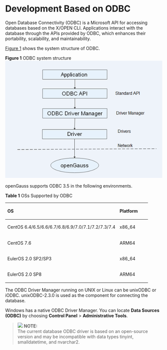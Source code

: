 # Development Based on ODBC<a name="EN-US_TOPIC_0244721233"></a>

Open Database Connectivity \(ODBC\) is a Microsoft API for accessing databases based on the X/OPEN CLI. Applications interact with the database through the APIs provided by ODBC, which enhances their portability, scalability, and maintainability.

[Figure 1](#fig1255101034110)  shows the system structure of ODBC.

**Figure  1**  ODBC system structure<a name="fig1255101034110"></a>  
![](figures/odbc-system-structure.png "odbc-system-structure")

openGauss supports ODBC 3.5 in the following environments.

**Table  1**  OSs Supported by ODBC

<a name="en-us_topic_0237120405_en-us_topic_0059778944_tcc3bf62098e14505b94680dffaa5940d"></a>
<table><thead align="left"><tr id="en-us_topic_0237120405_en-us_topic_0059778944_re1a7b791067f4bac9743d0de9f2ae8b6"><th class="cellrowborder" valign="top" width="78.64%" id="mcps1.2.3.1.1"><p id="en-us_topic_0237120405_en-us_topic_0059778944_aa56cbe2a342d43b59dfc4501d2fc6172"><a name="en-us_topic_0237120405_en-us_topic_0059778944_aa56cbe2a342d43b59dfc4501d2fc6172"></a><a name="en-us_topic_0237120405_en-us_topic_0059778944_aa56cbe2a342d43b59dfc4501d2fc6172"></a>OS</p>
</th>
<th class="cellrowborder" valign="top" width="21.36%" id="mcps1.2.3.1.2"><p id="en-us_topic_0237120405_en-us_topic_0059778944_a645fcd4314514ac5b4409e804145c94b"><a name="en-us_topic_0237120405_en-us_topic_0059778944_a645fcd4314514ac5b4409e804145c94b"></a><a name="en-us_topic_0237120405_en-us_topic_0059778944_a645fcd4314514ac5b4409e804145c94b"></a>Platform</p>
</th>
</tr>
</thead>
<tbody><tr id="en-us_topic_0237120405_en-us_topic_0059778944_row246633982912"><td class="cellrowborder" valign="top" width="78.64%" headers="mcps1.2.3.1.1 "><p id="en-us_topic_0237120405_en-us_topic_0059778944_p55601140183018"><a name="en-us_topic_0237120405_en-us_topic_0059778944_p55601140183018"></a><a name="en-us_topic_0237120405_en-us_topic_0059778944_p55601140183018"></a>CentOS 6.4<span>/<span><span>6.5<span>/<span>6.6<span>/<span>6.7<span>/<span>6.8<span>/<span>6.9<span>/<span>7.0<span>/<span>7.1<span>/<span>7.2<span>/<span>7.3<span>/<span>7.4</p>
</td>
<td class="cellrowborder" align="left" valign="top" width="21.36%" headers="mcps1.2.3.1.2 "><p id="en-us_topic_0237120405_en-us_topic_0059778944_p37001047123019"><a name="en-us_topic_0237120405_en-us_topic_0059778944_p37001047123019"></a><a name="en-us_topic_0237120405_en-us_topic_0059778944_p37001047123019"></a>x86_64</p>
</td>
</tr>
<tr id="en-us_topic_0237120405_row196422068554"><td class="cellrowborder" valign="top" width="78.64%" headers="mcps1.2.3.1.1 "><p id="en-us_topic_0237120405_p12643116125510"><a name="en-us_topic_0237120405_p12643116125510"></a><a name="en-us_topic_0237120405_p12643116125510"></a>CentOS 7.6</p>
</td>
<td class="cellrowborder" valign="top" width="21.36%" headers="mcps1.2.3.1.2 "><p id="en-us_topic_0237120405_p864386185519"><a name="en-us_topic_0237120405_p864386185519"></a><a name="en-us_topic_0237120405_p864386185519"></a>ARM64</p>
</td>
</tr>
<tr id="en-us_topic_0237120405_en-us_topic_0059778944_row1915312215011"><td class="cellrowborder" valign="top" width="78.64%" headers="mcps1.2.3.1.1 "><p id="en-us_topic_0237120405_en-us_topic_0059778944_p826525664919"><a name="en-us_topic_0237120405_en-us_topic_0059778944_p826525664919"></a><a name="en-us_topic_0237120405_en-us_topic_0059778944_p826525664919"></a>EulerOS 2.0 SP2/SP3</p>
</td>
<td class="cellrowborder" align="left" valign="top" width="21.36%" headers="mcps1.2.3.1.2 "><p id="en-us_topic_0237120405_en-us_topic_0059778944_p93583610509"><a name="en-us_topic_0237120405_en-us_topic_0059778944_p93583610509"></a><a name="en-us_topic_0237120405_en-us_topic_0059778944_p93583610509"></a>x86_64</p>
</td>
</tr>
<tr id="en-us_topic_0237120405_row1728515110349"><td class="cellrowborder" valign="top" width="78.64%" headers="mcps1.2.3.1.1 "><p id="en-us_topic_0237120405_p1028612118342"><a name="en-us_topic_0237120405_p1028612118342"></a><a name="en-us_topic_0237120405_p1028612118342"></a>EulerOS 2.0 SP8</p>
</td>
<td class="cellrowborder" valign="top" width="21.36%" headers="mcps1.2.3.1.2 "><p id="en-us_topic_0237120405_p162863113411"><a name="en-us_topic_0237120405_p162863113411"></a><a name="en-us_topic_0237120405_p162863113411"></a>ARM64</p>
</td>
</tr>
</tbody>
</table>


The ODBC Driver Manager running on UNIX or Linux can be unixODBC or iODBC. unixODBC-2.3.0 is used as the component for connecting the database.

Windows has a native ODBC Driver Manager. You can locate  **Data Sources \(ODBC\)**  by choosing  **Control Panel**  \>  **Administrative Tools**.

>![](public_sys-resources/icon-note.gif) **NOTE:**   
>The current database ODBC driver is based on an open-source version and may be incompatible with data types tinyint, smalldatetime, and nvarchar2.  

